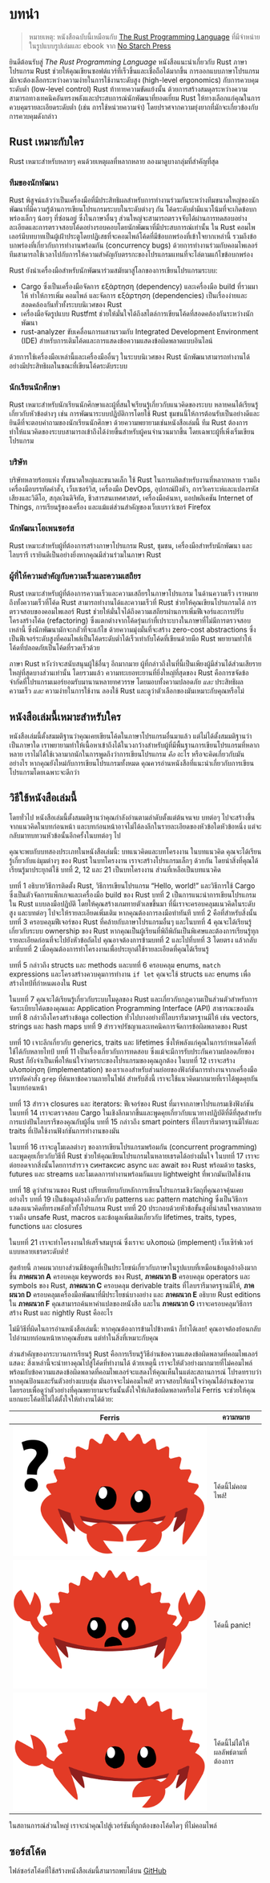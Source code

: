 # บทนำ

> หมายเหตุ: หนังสือฉบับนี้เหมือนกับ [The Rust Programming Language][nsprust] ที่มีจำหน่ายในรูปแบบรูปเล่มและ ebook จาก [No Starch Press][nsp]

[nsprust]: https://nostarch.com/rust-programming-language-2nd-edition
[nsp]: https://nostarch.com/

ยินดีต้อนรับสู่ _The Rust Programming Language_ หนังสือแนะนำเกี่ยวกับ Rust ภาษาโปรแกรม Rust ช่วยให้คุณเขียนซอฟต์แวร์ที่เร็วขึ้นและเชื่อถือได้มากขึ้น การออกแบบภาษาโปรแกรมมักจะต้องเลือกระหว่างความง่ายในการใช้งานระดับสูง (high-level ergonomics) กับการควบคุมระดับต่ำ (low-level control) Rust ท้าทายความขัดแย้งนั้น ด้วยการสร้างสมดุลระหว่างความสามารถทางเทคนิคอันทรงพลังและประสบการณ์นักพัฒนาที่ยอดเยี่ยม Rust ให้ทางเลือกแก่คุณในการควบคุมรายละเอียดระดับต่ำ (เช่น การใช้หน่วยความจำ) โดยปราศจากความยุ่งยากที่มักจะเกี่ยวข้องกับการควบคุมดังกล่าว

## Rust เหมาะกับใคร

Rust เหมาะสำหรับหลายๆ คนด้วยเหตุผลที่หลากหลาย ลองมาดูบางกลุ่มที่สำคัญที่สุด

### ทีมของนักพัฒนา

Rust พิสูจน์แล้วว่าเป็นเครื่องมือที่มีประสิทธิผลสำหรับการทำงานร่วมกันระหว่างทีมขนาดใหญ่ของนักพัฒนาที่มีความรู้ด้านการเขียนโปรแกรมระบบในระดับต่างๆ กัน โค้ดระดับต่ำมีแนวโน้มที่จะเกิดข้อบกพร่องเล็กๆ น้อยๆ ที่ซ่อนอยู่ ซึ่งในภาษาอื่นๆ ส่วนใหญ่จะสามารถตรวจจับได้ผ่านการทดสอบอย่างละเอียดและการตรวจสอบโค้ดอย่างรอบคอบโดยนักพัฒนาที่มีประสบการณ์เท่านั้น ใน Rust คอมไพเลอร์มีบทบาทเป็นผู้เฝ้าประตูโดยปฏิเสธที่จะคอมไพล์โค้ดที่มีข้อบกพร่องที่เข้าใจยากเหล่านี้ รวมถึงข้อบกพร่องที่เกี่ยวกับการทำงานพร้อมกัน (concurrency bugs) ด้วยการทำงานร่วมกับคอมไพเลอร์ ทีมสามารถใช้เวลาไปกับการให้ความสำคัญกับตรรกะของโปรแกรมแทนที่จะไล่ตามแก้ไขข้อบกพร่อง

Rust ยังนำเครื่องมือสำหรับนักพัฒนาร่วมสมัยมาสู่โลกของการเขียนโปรแกรมระบบ:

- Cargo ซึ่งเป็นเครื่องมือจัดการ εξάρτηση (dependency) และเครื่องมือ build ที่รวมมาให้ ทำให้การเพิ่ม คอมไพล์ และจัดการ εξάρτηση (dependencies) เป็นเรื่องง่ายและสอดคล้องกันทั่วทั้งระบบนิเวศของ Rust
- เครื่องมือจัดรูปแบบ Rustfmt ช่วยให้มั่นใจได้ถึงสไตล์การเขียนโค้ดที่สอดคล้องกันระหว่างนักพัฒนา
- rust-analyzer ขับเคลื่อนการผสานรวมกับ Integrated Development Environment (IDE) สำหรับการเติมโค้ดและการแสดงข้อความแสดงข้อผิดพลาดแบบอินไลน์

ด้วยการใช้เครื่องมือเหล่านี้และเครื่องมืออื่นๆ ในระบบนิเวศของ Rust นักพัฒนาสามารถทำงานได้อย่างมีประสิทธิผลในขณะที่เขียนโค้ดระดับระบบ

### นักเรียนนักศึกษา

Rust เหมาะสำหรับนักเรียนนักศึกษาและผู้ที่สนใจเรียนรู้เกี่ยวกับแนวคิดของระบบ หลายคนได้เรียนรู้เกี่ยวกับหัวข้อต่างๆ เช่น การพัฒนาระบบปฏิบัติการโดยใช้ Rust ชุมชนนี้ให้การต้อนรับเป็นอย่างดีและยินดีที่จะตอบคำถามของนักเรียนนักศึกษา ด้วยความพยายามเช่นหนังสือเล่มนี้ ทีม Rust ต้องการทำให้แนวคิดของระบบสามารถเข้าถึงได้ง่ายขึ้นสำหรับผู้คนจำนวนมากขึ้น โดยเฉพาะผู้ที่เพิ่งเริ่มเขียนโปรแกรม

### บริษัท

บริษัทหลายร้อยแห่ง ทั้งขนาดใหญ่และขนาดเล็ก ใช้ Rust ในการผลิตสำหรับงานที่หลากหลาย รวมถึงเครื่องมือบรรทัดคำสั่ง, เว็บเซอร์วิส, เครื่องมือ DevOps, อุปกรณ์ฝังตัว, การวิเคราะห์และแปลงรหัสเสียงและวิดีโอ, สกุลเงินดิจิทัล, ชีวสารสนเทศศาสตร์, เครื่องมือค้นหา, แอปพลิเคชัน Internet of Things, การเรียนรู้ของเครื่อง และแม้แต่ส่วนสำคัญของเว็บเบราว์เซอร์ Firefox

### นักพัฒนาโอเพนซอร์ส

Rust เหมาะสำหรับผู้ที่ต้องการสร้างภาษาโปรแกรม Rust, ชุมชน, เครื่องมือสำหรับนักพัฒนา และไลบรารี เรายินดีเป็นอย่างยิ่งหากคุณมีส่วนร่วมในภาษา Rust

### ผู้ที่ให้ความสำคัญกับความเร็วและความเสถียร

Rust เหมาะสำหรับผู้ที่ต้องการความเร็วและความเสถียรในภาษาโปรแกรม ในด้านความเร็ว เราหมายถึงทั้งความเร็วที่โค้ด Rust สามารถทำงานได้และความเร็วที่ Rust ช่วยให้คุณเขียนโปรแกรมได้ การตรวจสอบของคอมไพเลอร์ Rust ช่วยให้มั่นใจได้ถึงความเสถียรผ่านการเพิ่มฟีเจอร์และการปรับโครงสร้างโค้ด (refactoring) ซึ่งแตกต่างจากโค้ดรุ่นเก่าที่เปราะบางในภาษาที่ไม่มีการตรวจสอบเหล่านี้ ซึ่งนักพัฒนามักจะกลัวที่จะแก้ไข ด้วยความมุ่งมั่นที่จะสร้าง zero-cost abstractions ซึ่งเป็นฟีเจอร์ระดับสูงที่คอมไพล์เป็นโค้ดระดับต่ำได้เร็วเท่ากับโค้ดที่เขียนด้วยมือ Rust พยายามทำให้โค้ดที่ปลอดภัยเป็นโค้ดที่รวดเร็วด้วย

ภาษา Rust หวังว่าจะสนับสนุนผู้ใช้อื่นๆ อีกมากมาย ผู้ที่กล่าวถึงในที่นี้เป็นเพียงผู้มีส่วนได้ส่วนเสียรายใหญ่ที่สุดบางส่วนเท่านั้น โดยรวมแล้ว ความทะเยอทะยานที่ยิ่งใหญ่ที่สุดของ Rust คือการขจัดข้อจำกัดที่โปรแกรมเมอร์ยอมรับมานานหลายทศวรรษ โดยมอบทั้งความปลอดภัย _และ_ ประสิทธิผล ความเร็ว _และ_ ความง่ายในการใช้งาน ลองใช้ Rust และดูว่าตัวเลือกของมันเหมาะกับคุณหรือไม่

## หนังสือเล่มนี้เหมาะสำหรับใคร

หนังสือเล่มนี้ตั้งสมมติฐานว่าคุณเคยเขียนโค้ดในภาษาโปรแกรมอื่นมาแล้ว แต่ไม่ได้ตั้งสมมติฐานว่าเป็นภาษาใด เราพยายามทำให้เนื้อหาเข้าถึงได้ในวงกว้างสำหรับผู้ที่มีพื้นฐานการเขียนโปรแกรมที่หลากหลาย เราไม่ได้ใช้เวลามากนักในการพูดถึงว่าการเขียนโปรแกรม _คือ_ อะไร หรือจะคิดเกี่ยวกับมันอย่างไร หากคุณยังใหม่กับการเขียนโปรแกรมทั้งหมด คุณควรอ่านหนังสือที่แนะนำเกี่ยวกับการเขียนโปรแกรมโดยเฉพาะจะดีกว่า

## วิธีใช้หนังสือเล่มนี้

โดยทั่วไป หนังสือเล่มนี้ตั้งสมมติฐานว่าคุณกำลังอ่านตามลำดับตั้งแต่ต้นจนจบ บทต่อๆ ไปจะสร้างขึ้นจากแนวคิดในบทก่อนหน้า และบทก่อนหน้าอาจไม่ได้ลงลึกในรายละเอียดของหัวข้อใดหัวข้อหนึ่ง แต่จะกลับมาทบทวนหัวข้อนั้นอีกครั้งในบทต่อๆ ไป

คุณจะพบกับบทสองประเภทในหนังสือเล่มนี้: บทแนวคิดและบทโครงงาน ในบทแนวคิด คุณจะได้เรียนรู้เกี่ยวกับแง่มุมต่างๆ ของ Rust ในบทโครงงาน เราจะสร้างโปรแกรมเล็กๆ ด้วยกัน โดยนำสิ่งที่คุณได้เรียนรู้มาประยุกต์ใช้ บทที่ 2, 12 และ 21 เป็นบทโครงงาน ส่วนที่เหลือเป็นบทแนวคิด

บทที่ 1 อธิบายวิธีการติดตั้ง Rust, วิธีการเขียนโปรแกรม “Hello, world!” และวิธีการใช้ Cargo ซึ่งเป็นตัวจัดการแพ็กเกจและเครื่องมือ build ของ Rust บทที่ 2 เป็นการแนะนำการเขียนโปรแกรมใน Rust แบบลงมือปฏิบัติ โดยให้คุณสร้างเกมทายตัวเลขขึ้นมา ที่นี่เราจะครอบคลุมแนวคิดในระดับสูง และบทต่อๆ ไปจะให้รายละเอียดเพิ่มเติม หากคุณต้องการลงมือทำทันที บทที่ 2 คือที่สำหรับสิ่งนั้น บทที่ 3 ครอบคลุมฟีเจอร์ของ Rust ที่คล้ายกับภาษาโปรแกรมอื่นๆ และในบทที่ 4 คุณจะได้เรียนรู้เกี่ยวกับระบบ ownership ของ Rust หากคุณเป็นผู้เรียนที่พิถีพิถันเป็นพิเศษและต้องการเรียนรู้ทุกรายละเอียดก่อนที่จะไปยังหัวข้อถัดไป คุณอาจต้องการข้ามบทที่ 2 และไปที่บทที่ 3 โดยตรง แล้วกลับมาที่บทที่ 2 เมื่อคุณต้องการทำโครงงานเพื่อประยุกต์ใช้รายละเอียดที่คุณได้เรียนรู้

บทที่ 5 กล่าวถึง structs และ methods และบทที่ 6 ครอบคลุม enums, `match` expressions และโครงสร้างควบคุมการทำงาน `if let` คุณจะใช้ structs และ enums เพื่อสร้างไทป์ที่กำหนดเองใน Rust

ในบทที่ 7 คุณจะได้เรียนรู้เกี่ยวกับระบบโมดูลของ Rust และเกี่ยวกับกฎความเป็นส่วนตัวสำหรับการจัดระเบียบโค้ดของคุณและ Application Programming Interface (API) สาธารณะของมัน บทที่ 8 กล่าวถึงโครงสร้างข้อมูล collection ทั่วไปบางอย่างที่ไลบรารีมาตรฐานมีให้ เช่น vectors, strings และ hash maps บทที่ 9 สำรวจปรัชญาและเทคนิคการจัดการข้อผิดพลาดของ Rust

บทที่ 10 เจาะลึกเกี่ยวกับ generics, traits และ lifetimes ซึ่งให้พลังแก่คุณในการกำหนดโค้ดที่ใช้ได้กับหลายไทป์ บทที่ 11 เป็นเรื่องเกี่ยวกับการทดสอบ ซึ่งแม้จะมีการรับประกันความปลอดภัยของ Rust ก็ยังจำเป็นเพื่อให้แน่ใจว่าตรรกะของโปรแกรมของคุณถูกต้อง ในบทที่ 12 เราจะสร้าง υλοποίηση (implementation) ของเราเองสำหรับส่วนย่อยของฟังก์ชันการทำงานจากเครื่องมือบรรทัดคำสั่ง `grep` ที่ค้นหาข้อความภายในไฟล์ สำหรับสิ่งนี้ เราจะใช้แนวคิดมากมายที่เราได้พูดคุยกันในบทก่อนหน้า

บทที่ 13 สำรวจ closures และ iterators: ฟีเจอร์ของ Rust ที่มาจากภาษาโปรแกรมเชิงฟังก์ชัน ในบทที่ 14 เราจะตรวจสอบ Cargo ในเชิงลึกมากขึ้นและพูดคุยเกี่ยวกับแนวทางปฏิบัติที่ดีที่สุดสำหรับการแบ่งปันไลบรารีของคุณกับผู้อื่น บทที่ 15 กล่าวถึง smart pointers ที่ไลบรารีมาตรฐานมีให้และ traits ที่เปิดใช้งานฟังก์ชันการทำงานของมัน

ในบทที่ 16 เราจะดูโมเดลต่างๆ ของการเขียนโปรแกรมพร้อมกัน (concurrent programming) และพูดคุยเกี่ยวกับวิธีที่ Rust ช่วยให้คุณเขียนโปรแกรมในหลายเธรดได้อย่างมั่นใจ ในบทที่ 17 เราจะต่อยอดจากสิ่งนั้นโดยการสำรวจ синтаксис async และ await ของ Rust พร้อมด้วย tasks, futures และ streams และโมเดลการทำงานพร้อมกันแบบ lightweight ที่พวกมันเปิดใช้งาน

บทที่ 18 ดูว่าสำนวนของ Rust เปรียบเทียบกับหลักการเขียนโปรแกรมเชิงวัตถุที่คุณอาจคุ้นเคยอย่างไร บทที่ 19 เป็นข้อมูลอ้างอิงเกี่ยวกับ patterns และ pattern matching ซึ่งเป็นวิธีการแสดงแนวคิดที่ทรงพลังทั่วทั้งโปรแกรม Rust บทที่ 20 ประกอบด้วยหัวข้อขั้นสูงที่น่าสนใจหลากหลาย รวมถึง unsafe Rust, macros และข้อมูลเพิ่มเติมเกี่ยวกับ lifetimes, traits, types, functions และ closures

ในบทที่ 21 เราจะทำโครงงานให้เสร็จสมบูรณ์ ซึ่งเราจะ υλοποιώ (implement) เว็บเซิร์ฟเวอร์แบบหลายเธรดระดับต่ำ!

สุดท้ายนี้ ภาคผนวกบางส่วนมีข้อมูลที่เป็นประโยชน์เกี่ยวกับภาษาในรูปแบบที่เหมือนข้อมูลอ้างอิงมากขึ้น **ภาคผนวก A** ครอบคลุม keywords ของ Rust, **ภาคผนวก B** ครอบคลุม operators และ symbols ของ Rust, **ภาคผนวก C** ครอบคลุม derivable traits ที่ไลบรารีมาตรฐานมีให้, **ภาคผนวก D** ครอบคลุมเครื่องมือพัฒนาที่มีประโยชน์บางอย่าง และ **ภาคผนวก E** อธิบาย Rust editions ใน **ภาคผนวก F** คุณสามารถค้นหาคำแปลของหนังสือ และใน **ภาคผนวก G** เราจะครอบคลุมวิธีการสร้าง Rust และ nightly Rust คืออะไร

ไม่มีวิธีที่ผิดในการอ่านหนังสือเล่มนี้: หากคุณต้องการข้ามไปข้างหน้า ก็ทำได้เลย! คุณอาจต้องย้อนกลับไปอ่านบทก่อนหน้าหากคุณสับสน แต่ทำในสิ่งที่เหมาะกับคุณ

<span id="ferris"></span>

ส่วนสำคัญของกระบวนการเรียนรู้ Rust คือการเรียนรู้วิธีอ่านข้อความแสดงข้อผิดพลาดที่คอมไพเลอร์แสดง: สิ่งเหล่านี้จะนำทางคุณไปสู่โค้ดที่ทำงานได้ ด้วยเหตุนี้ เราจะให้ตัวอย่างมากมายที่ไม่คอมไพล์พร้อมกับข้อความแสดงข้อผิดพลาดที่คอมไพเลอร์จะแสดงให้คุณเห็นในแต่ละสถานการณ์ โปรดทราบว่าหากคุณป้อนและรันตัวอย่างแบบสุ่ม มันอาจจะไม่คอมไพล์! ตรวจสอบให้แน่ใจว่าคุณได้อ่านข้อความโดยรอบเพื่อดูว่าตัวอย่างที่คุณพยายามจะรันนั้นตั้งใจให้เกิดข้อผิดพลาดหรือไม่ Ferris จะช่วยให้คุณแยกแยะโค้ดที่ไม่ได้ตั้งใจให้ทำงานได้ด้วย:

| Ferris                                                                                                           | ความหมาย                                         |
| ---------------------------------------------------------------------------------------------------------------- | ------------------------------------------------ |
| <img src="img/ferris/does_not_compile.svg" class="ferris-explain" alt="Ferris with a question mark"/>            | โค้ดนี้ไม่คอมไพล์!                      |
| <img src="img/ferris/panics.svg" class="ferris-explain" alt="Ferris throwing up their hands"/>                   | โค้ดนี้ panic!                                |
| <img src="img/ferris/not_desired_behavior.svg" class="ferris-explain" alt="Ferris with one claw up, shrugging"/> | โค้ดนี้ไม่ได้ให้ผลลัพธ์ตามที่ต้องการ |

ในสถานการณ์ส่วนใหญ่ เราจะนำคุณไปสู่เวอร์ชันที่ถูกต้องของโค้ดใดๆ ที่ไม่คอมไพล์

## ซอร์สโค้ด

ไฟล์ซอร์สโค้ดที่ใช้สร้างหนังสือเล่มนี้สามารถพบได้บน [GitHub][book]

[book]: https://github.com/rust-lang/book/tree/main/src
